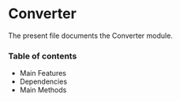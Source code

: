 # Converter

The present file documents the Converter module.
<br/>

### Table of contents ###

* Main Features
* Dependencies
* Main Methods